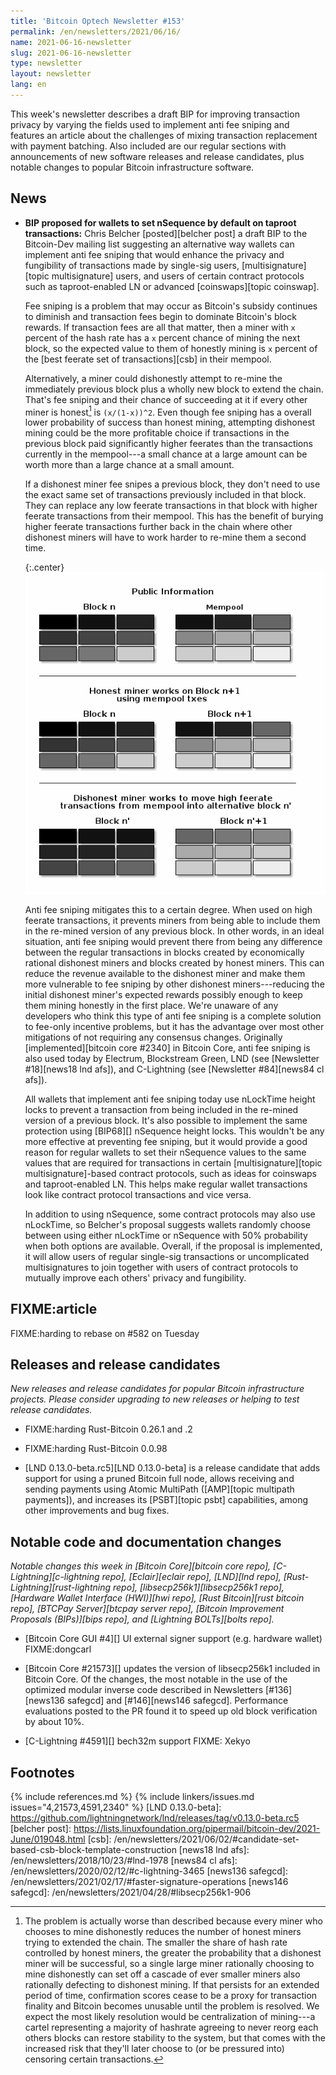```yaml
---
title: 'Bitcoin Optech Newsletter #153'
permalink: /en/newsletters/2021/06/16/
name: 2021-06-16-newsletter
slug: 2021-06-16-newsletter
type: newsletter
layout: newsletter
lang: en
---
```

This week's newsletter describes a draft BIP for improving transaction
privacy by varying the fields used to implement anti fee sniping and
features an article about the challenges of mixing transaction
replacement with payment batching.  Also included are our regular
sections with announcements of new software releases and release
candidates, plus notable changes to popular Bitcoin infrastructure
software.

## News

- **BIP proposed for wallets to set nSequence by default on taproot transactions:**
  Chris Belcher [posted][belcher post] a draft BIP to the Bitcoin-Dev
  mailing list suggesting an alternative way wallets can implement anti
  fee sniping that would enhance the privacy and fungibility of
  transactions made by single-sig users, [multisignature][topic
  multisignature] users, and users of certain contract protocols such as
  taproot-enabled LN or advanced [coinswaps][topic coinswap].

    Fee sniping is a problem that may occur as Bitcoin's subsidy
    continues to diminish and transaction fees begin to dominate
    Bitcoin's block rewards.  If transaction fees are all that matter,
    then a miner with `x` percent of the hash rate has a `x` percent
    chance of mining the next block, so the expected value to them of
    honestly mining is `x` percent of the [best feerate set of
    transactions][csb] in their mempool.

    Alternatively, a miner could dishonestly attempt to re-mine the
    immediately previous block plus a wholly new block to extend the
    chain.  That's fee sniping and their chance of succeeding at it if
    every other miner is honest[^worse] is `(x/(1-x))^2`.  Even though
    fee sniping has a overall lower probability of success than honest
    mining, attempting dishonest mining could be the more profitable
    choice if transactions in the previous block paid significantly
    higher feerates than the transactions currently in the mempool---a
    small chance at a large amount can be worth more than a large chance
    at a small amount.

    If a dishonest miner fee snipes a previous block, they don't need to
    use the exact same set of transactions previously included in that
    block.  They can replace any low feerate transactions in that block
    with higher feerate transactions from their mempool.  This has the
    benefit of burying higher feerate transactions further back in the
    chain where other dishonest miners will have to work harder to
    re-mine them a second time.

    {:.center}
    ![Illustration of honest mining compared to fee sniping](/img/posts/2021-06-afs.png)

    Anti fee sniping mitigates this to a certain degree.  When used on
    high feerate transactions, it prevents miners from being able to
    include them in the re-mined version of any previous block.  In
    other words, in an ideal situation, anti fee sniping would prevent
    there from being any difference between the regular transactions in
    blocks created by economically rational dishonest miners and blocks
    created by honest miners.  This can reduce the revenue available to
    the dishonest miner and make them more vulnerable to fee sniping by
    other dishonest miners---reducing the initial dishonest miner's
    expected rewards possibly enough to keep them mining honestly in the
    first place.  We're unaware of any developers who think this type of
    anti fee sniping is a complete solution to fee-only incentive
    problems, but it has the advantage over most other mitigations of
    not requiring any consensus changes.  Originally
    [implemented][bitcoin core #2340] in Bitcoin Core, anti fee sniping
    is also used today by Electrum, Blockstream Green, LND (see
    [Newsletter #18][news18 lnd afs]), and C-Lightning (see [Newsletter
    #84][news84 cl afs]).

    All wallets that implement anti fee sniping today use nLockTime
    height locks to prevent a transaction from being included in the
    re-mined version of a previous block.  It's also possible to
    implement the same protection using [BIP68][] nSequence height
    locks.  This wouldn't be any more effective at preventing fee
    sniping, but it would provide a good reason for regular wallets to
    set their nSequence values to the same values that are required for
    transactions in certain [multisignature][topic multisignature]-based
    contract protocols, such as ideas for coinswaps and taproot-enabled
    LN.  This helps make regular wallet transactions look like contract
    protocol transactions and vice versa.

    In addition to using nSequence, some contract protocols may also use
    nLockTime, so Belcher's proposal suggests wallets randomly choose
    between using either nLockTime or nSequence with 50% probability
    when both options are available.  Overall, if the proposal is
    implemented, it will allow users of regular single-sig transactions
    or uncomplicated multisignatures to join together with users of
    contract protocols to mutually improve each others' privacy and
    fungibility.

## FIXME:article

FIXME:harding to rebase on #582 on Tuesday

## Releases and release candidates

*New releases and release candidates for popular Bitcoin infrastructure
projects.  Please consider upgrading to new releases or helping to test
release candidates.*

- FIXME:harding Rust-Bitcoin 0.26.1 and .2

- FIXME:harding Rust-Bitcoin 0.0.98

- [LND 0.13.0-beta.rc5][LND 0.13.0-beta] is a release candidate that
  adds support for using a pruned Bitcoin full node, allows receiving
  and sending payments using Atomic MultiPath ([AMP][topic multipath payments]),
  and increases its [PSBT][topic psbt] capabilities, among other improvements
  and bug fixes.

## Notable code and documentation changes

*Notable changes this week in [Bitcoin Core][bitcoin core repo],
[C-Lightning][c-lightning repo], [Eclair][eclair repo], [LND][lnd repo],
[Rust-Lightning][rust-lightning repo], [libsecp256k1][libsecp256k1
repo], [Hardware Wallet Interface (HWI)][hwi repo],
[Rust Bitcoin][rust bitcoin repo], [BTCPay Server][btcpay server repo],
[Bitcoin Improvement Proposals (BIPs)][bips repo], and [Lightning
BOLTs][bolts repo].*

- [Bitcoin Core GUI #4][] UI external signer support (e.g. hardware wallet) FIXME:dongcarl

- [Bitcoin Core #21573][] updates the version of libsecp256k1 included
  in Bitcoin Core.  Of the changes, the most notable in the use of the
  optimized modular inverse code described in Newsletters [#136][news136
  safegcd] and [#146][news146 safegcd].  Performance evaluations posted
  to the PR found it to speed up old block verification by about 10%.

- [C-Lightning #4591][] bech32m support FIXME: Xekyo

## Footnotes

[^worse]:
    The problem is actually worse than described because every miner
    who chooses to mine dishonestly reduces the number of honest
    miners trying to extended the chain.  The smaller the share of hash
    rate controlled by honest miners, the greater the probability that a
    dishonest miner will be successful, so a single large miner
    rationally choosing to mine dishonestly can set off a cascade of
    ever smaller miners also rationally defecting to dishonest mining.
    If that persists for an extended period of time, confirmation scores
    cease to be a proxy for transaction finality and Bitcoin becomes
    unusable until the problem is resolved.  We expect the most likely
    resolution would be centralization of mining---a cartel representing
    a majority of hashrate agreeing to never reorg each others blocks
    can restore stability to the system, but that comes with the
    increased risk that they'll later choose to (or be pressured into)
    censoring certain transactions.

{% include references.md %}
{% include linkers/issues.md issues="4,21573,4591,2340" %}
[LND 0.13.0-beta]: https://github.com/lightningnetwork/lnd/releases/tag/v0.13.0-beta.rc5
[belcher post]: https://lists.linuxfoundation.org/pipermail/bitcoin-dev/2021-June/019048.html
[csb]: /en/newsletters/2021/06/02/#candidate-set-based-csb-block-template-construction
[news18 lnd afs]: /en/newsletters/2018/10/23/#lnd-1978
[news84 cl afs]: /en/newsletters/2020/02/12/#c-lightning-3465
[news136 safegcd]: /en/newsletters/2021/02/17/#faster-signature-operations
[news146 safegcd]: /en/newsletters/2021/04/28/#libsecp256k1-906
